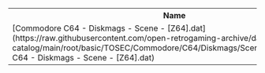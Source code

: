 <table>
<tr><th>Name</th><th>Size</th></tr>
<tr><td>[Commodore C64 - Diskmags - Scene - [Z64].dat](https://raw.githubusercontent.com/open-retrogaming-archive/dat-catalog/main/root/basic/TOSEC/Commodore/C64/Diskmags/Scene/[Z64]/Commodore C64 - Diskmags - Scene - [Z64].dat)</td><td>960986</td></tr>
</table>
